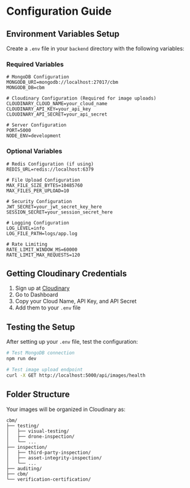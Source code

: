 # Configuration Guide

## Environment Variables Setup

Create a `.env` file in your `backend` directory with the following variables:

### Required Variables

```env
# MongoDB Configuration
MONGODB_URI=mongodb://localhost:27017/cbm
MONGODB_DB=cbm

# Cloudinary Configuration (Required for image uploads)
CLOUDINARY_CLOUD_NAME=your_cloud_name
CLOUDINARY_API_KEY=your_api_key
CLOUDINARY_API_SECRET=your_api_secret

# Server Configuration
PORT=5000
NODE_ENV=development
```

### Optional Variables

```env
# Redis Configuration (if using)
REDIS_URL=redis://localhost:6379

# File Upload Configuration
MAX_FILE_SIZE_BYTES=10485760
MAX_FILES_PER_UPLOAD=10

# Security Configuration
JWT_SECRET=your_jwt_secret_key_here
SESSION_SECRET=your_session_secret_here

# Logging Configuration
LOG_LEVEL=info
LOG_FILE_PATH=logs/app.log

# Rate Limiting
RATE_LIMIT_WINDOW_MS=60000
RATE_LIMIT_MAX_REQUESTS=120
```

## Getting Cloudinary Credentials

1. Sign up at [Cloudinary](https://cloudinary.com/)
2. Go to Dashboard
3. Copy your Cloud Name, API Key, and API Secret
4. Add them to your `.env` file

## Testing the Setup

After setting up your `.env` file, test the configuration:

```bash
# Test MongoDB connection
npm run dev

# Test image upload endpoint
curl -X GET http://localhost:5000/api/images/health
```

## Folder Structure

Your images will be organized in Cloudinary as:
```
cbm/
├── testing/
│   ├── visual-testing/
│   ├── drone-inspection/
│   └── ...
├── inspection/
│   ├── third-party-inspection/
│   ├── asset-integrity-inspection/
│   └── ...
├── auditing/
├── cbm/
└── verification-certification/
```
